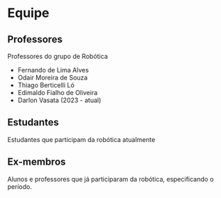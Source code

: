 
# Equipe

## Professores

Professores do grupo de Robótica

- Fernando de Lima Alves
- Odair Moreira de Souza
- Thiago Berticelli Ló
- Edimaldo Fialho de Oliveira
- Darlon Vasata (2023 - atual)

## Estudantes

Estudantes que participam da robótica atualmente

## Ex-membros

Alunos e professores que já participaram da robótica, especificando o período.

